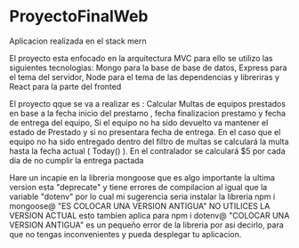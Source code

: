 # ProyectoFinalWeb
Aplicacion realizada en el stack mern

El proyecto esta enfocado en la arquitectura MVC para ello se utilizo las siguientes tecnologias: Mongo para la base de base de datos, Express para el tema del servidor, Node para el tema de las dependencias y libreriras y React para la parte del fronted

El proyecto qque se va a realizar es : Calcular Multas de equipos prestados en base a la fecha inicio del prestamo , fecha finalizacion prestamo y fecha de entrega del equipo, Si el equipo no ha sido devuelto va mantener el estado de Prestado y si no presentara fecha de entrega. En el caso que el equipo no ha sido entregado dentro del filtro de multas se calculará la multa hasta la fecha actual ( Today() ). En el contralador se calculará $5 por cada día de no cumplir la entrega pactada

Hare un incapie en la libreria mongoose que es algo importante la ultima version esta "deprecate" y tiene errores de compilacion al igual que la variable "dotenv" por lo cual mi sugerencia seria instalar la libreria npm i mongoose@ "ES COLOCAR UNA VERSION ANTIGUA" NO UTILICES LA VERSION ACTUAL esto tambien aplica para npm i dotenv@ "COLOCAR UNA VERSION ANTIGUA" es un pequeño error de la libreria por asi decirlo, para que no tengas inconvenientes y pueda desplegar tu aplicacion.
